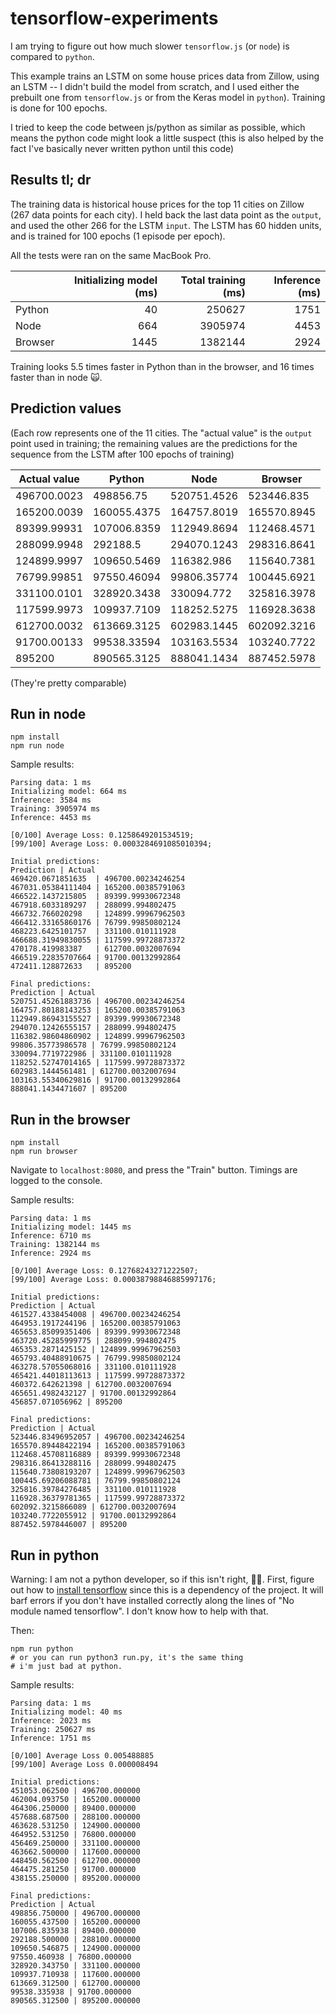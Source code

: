 tensorflow-experiments
==========================

I am trying to figure out how much slower `tensorflow.js` (or `node`) is compared to `python`.

This example trains an LSTM on some house prices data from Zillow, using an LSTM -- I didn't build the model from
scratch, and I used either the prebuilt one from `tensorflow.js` or from
the Keras model in `python`). Training is done for 100 epochs.

I tried to
keep the code between js/python as similar as possible, which means the python
code might look a little suspect (this is also helped by the fact I've basically never written python until this code)

## Results tl; dr
The training data is historical house prices for the top 11 cities on Zillow (267 data points for each city). I held back the last data point as the `output`, and used the other 266 for the LSTM `input`. The LSTM has 60 hidden units, and is trained for 100 epochs (1 episode per epoch).

All the tests were ran on the same MacBook Pro.

|  | Initializing model (ms) | Total training (ms)  | Inference (ms)|
| ------------- | -------------------:| ---------:| ----------:|
| Python        | 40 | 250627 | 1751 |
| Node          | 664 | 3905974 | 4453 |
| Browser       | 1445 | 1382144 | 2924 |

Training looks 5.5 times faster in Python than in the browser, and 16 times faster than in node 🙀.

## Prediction values
(Each row represents one of the 11 cities. The "actual value" is
the `output` point used in training; the remaining values are the predictions for the sequence from the LSTM after 100 epochs of training)

| Actual value | Python | Node | Browser |
|------- | ------ | ---- | ------- |
| 496700.0023 | 498856.75 | 520751.4526 | 523446.835 |
| 165200.0039 | 160055.4375 | 164757.8019 | 165570.8945 |
| 89399.99931 | 107006.8359 | 112949.8694 | 112468.4571 |
| 288099.9948 | 292188.5 | 294070.1243 | 298316.8641 |
| 124899.9997 | 109650.5469 | 116382.986 | 115640.7381 |
| 76799.99851 | 97550.46094 | 99806.35774 | 100445.6921 |
| 331100.0101 | 328920.3438 | 330094.772 | 325816.3978 |
| 117599.9973 | 109937.7109 | 118252.5275 | 116928.3638 |
| 612700.0032 | 613669.3125 | 602983.1445 | 602092.3216 |
| 91700.00133 | 99538.33594 | 103163.5534 | 103240.7722 |
| 895200 | 890565.3125 | 888041.1434 | 887452.5978 |

(They're pretty comparable)

## Run in node
```
npm install
npm run node
```

Sample results:
```
Parsing data: 1 ms
Initializing model: 664 ms
Inference: 3584 ms
Training: 3905974 ms
Inference: 4453 ms

[0/100] Average Loss: 0.1258649201534519;
[99/100] Average Loss: 0.0003284691085010394;

Initial predictions:
Prediction | Actual
469420.0671851635  | 496700.00234246254
467031.05384111404 | 165200.00385791063
466522.1437215805  | 89399.99930672348
467918.6033189297  | 288099.994802475
466732.766020298   | 124899.99967962503
466412.33165860176 | 76799.99850802124
468223.6425101757  | 331100.010111928
466688.31949830055 | 117599.99728873372
470178.419983387   | 612700.0032007694
466519.22835707664 | 91700.00132992864
472411.128872633   | 895200

Final predictions:
Prediction | Actual
520751.45261883736 | 496700.00234246254
164757.80188143253 | 165200.00385791063
112949.86943155527 | 89399.99930672348
294070.12426555157 | 288099.994802475
116382.98604860902 | 124899.99967962503
99806.35773986578 | 76799.99850802124
330094.7719722986 | 331100.010111928
118252.52747014165 | 117599.99728873372
602983.1444561481 | 612700.0032007694
103163.55340629816 | 91700.00132992864
888041.1434471607 | 895200
```

## Run in the browser
```
npm install
npm run browser
```

Navigate to `localhost:8080`, and press the "Train" button. Timings are logged
to the console.

Sample results:
```
Parsing data: 1 ms
Initializing model: 1445 ms
Inference: 6710 ms
Training: 1382144 ms
Inference: 2924 ms

[0/100] Average Loss: 0.12768243271222507;
[99/100] Average Loss: 0.00038798846885997176;

Initial predictions:
Prediction | Actual
461527.4338454008 | 496700.00234246254
464953.1917244196 | 165200.00385791063
465653.85099351406 | 89399.99930672348
463720.45285999775 | 288099.994802475
465353.2871425152 | 124899.99967962503
465793.40488910675 | 76799.99850802124
463278.57055068016 | 331100.010111928
465421.44018113613 | 117599.99728873372
460372.642621398 | 612700.0032007694
465651.4982432127 | 91700.00132992864
456857.071056962 | 895200

Final predictions:
Prediction | Actual
523446.83496952057 | 496700.00234246254
165570.89448422194 | 165200.00385791063
112468.45708116889 | 89399.99930672348
298316.86413288116 | 288099.994802475
115640.73808193207 | 124899.99967962503
100445.69206088781 | 76799.99850802124
325816.39784276485 | 331100.010111928
116928.36379781365 | 117599.99728873372
602092.3215866089 | 612700.0032007694
103240.7722055912 | 91700.00132992864
887452.5978446007 | 895200
```

## Run in python
Warning: I am not a python developer, so if this isn't right, 🤷‍♀️. First, figure
out how to [install tensorflow](https://www.tensorflow.org/install) since
this is a dependency of the project. It will barf errors if you don't have installed
correctly along the lines of "No module named tensorflow". I don't know how to help with that.

Then:

```
npm run python
# or you can run python3 run.py, it's the same thing
# i'm just bad at python.
```

Sample results:
```
Parsing data: 1 ms
Initializing model: 40 ms
Inference: 2023 ms
Training: 250627 ms
Inference: 1751 ms

[0/100] Average Loss 0.005488885
[99/100] Average Loss 0.000008494

Initial predictions:
451053.062500 | 496700.000000
462004.093750 | 165200.000000
464306.250000 | 89400.000000
457688.687500 | 288100.000000
463628.531250 | 124900.000000
464952.531250 | 76800.000000
456469.250000 | 331100.000000
463662.500000 | 117600.000000
448450.562500 | 612700.000000
464475.281250 | 91700.000000
438155.250000 | 895200.000000

Final predictions:
Prediction | Actual
498856.750000 | 496700.000000
160055.437500 | 165200.000000
107006.835938 | 89400.000000
292188.500000 | 288100.000000
109650.546875 | 124900.000000
97550.460938 | 76800.000000
328920.343750 | 331100.000000
109937.710938 | 117600.000000
613669.312500 | 612700.000000
99538.335938 | 91700.000000
890565.312500 | 895200.000000
```
